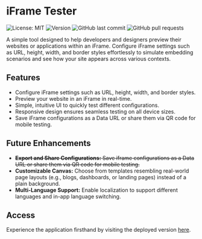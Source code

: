 # iFrame Tester

![License: MIT](https://img.shields.io/github/license/joshleatherland/IFrameTester)
![Version](https://img.shields.io/github/package-json/v/joshleatherland/IFrameTester)
![GitHub last commit](https://img.shields.io/github/last-commit/joshleatherland/IFrameTester)
![GitHub pull requests](https://img.shields.io/github/issues-pr/joshleatherland/IFrameTester)

A simple tool designed to help developers and designers preview their websites or applications within an iFrame. Configure iFrame settings such as URL, height, width, and border styles effortlessly to simulate embedding scenarios and see how your site appears across various contexts.

## Features

- Configure iFrame settings such as URL, height, width, and border styles.
- Preview your website in an iFrame in real-time.
- Simple, intuitive UI to quickly test different configurations.
- Responsive design ensures seamless testing on all device sizes.
- Save iFrame configurations as a Data URL or share them via QR code for mobile testing.

## Future Enhancements

- ~~**Export and Share Configurations:** Save iframe configurations as a Data URL or share them via QR code for mobile testing.~~
- **Customizable Canvas:** Choose from templates resembling real-world page layouts (e.g., blogs, dashboards, or landing pages) instead of a plain background.
- **Multi-Language Support:** Enable localization to support different languages and in-app language switching.

## Access

Experience the application firsthand by visiting the deployed version [here](https://joshleatherland.github.io/IFrameTester/).
